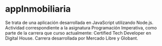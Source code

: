 # appInmobiliaria

Se trata de una aplicación desarrollada en JavaScript utilizando Node.js.  Actividad correspondiente a la asignatura Programación Imperativa, como parte de la carrera que curso actualmente: Certified Tech Developer en Digital House. Carrera desarrollada por Mercado Libre y Globant.


